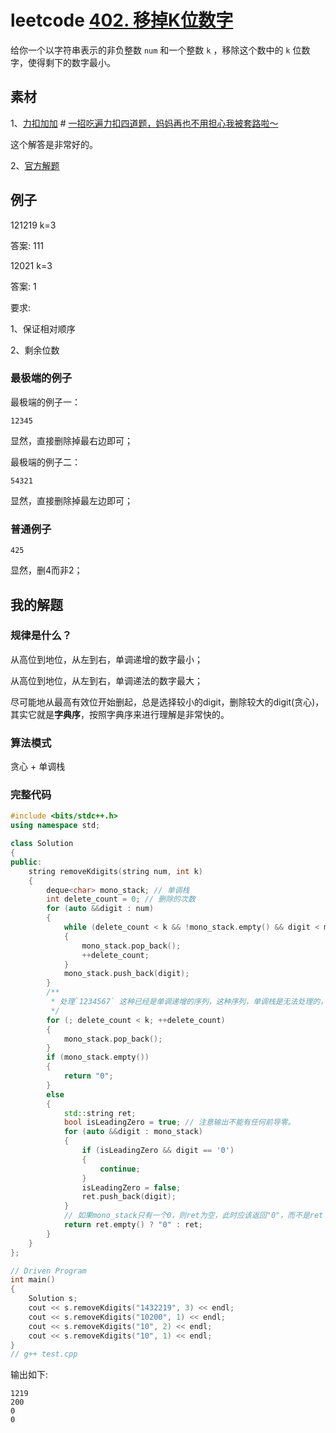 # leetcode [402. 移掉K位数字](https://leetcode-cn.com/problems/remove-k-digits/)

给你一个以字符串表示的非负整数 `num` 和一个整数 `k` ，移除这个数中的 `k` 位数字，使得剩下的数字最小。

## 素材

1、[力扣加加](https://leetcode-cn.com/u/fe-lucifer/) # [一招吃遍力扣四道题，妈妈再也不用担心我被套路啦～](https://leetcode-cn.com/problems/remove-k-digits/solution/yi-zhao-chi-bian-li-kou-si-dao-ti-ma-ma-zai-ye-b-5/)

这个解答是非常好的。

2、[官方解题](https://leetcode-cn.com/problems/remove-k-digits/solution/yi-diao-kwei-shu-zi-by-leetcode-solution/)



## 例子

121219 k=3

答案: 111



12021 k=3

答案: 1



要求: 

1、保证相对顺序

2、剩余位数

### 最极端的例子

最极端的例子一：

```
12345
```

显然，直接删除掉最右边即可；



最极端的例子二：

```
54321
```

显然，直接删除掉最左边即可；

### 普通例子

```
425
```

显然，删4而非2；



## 我的解题



### 规律是什么？

从高位到地位，从左到右，单调递增的数字最小；

从高位到地位，从左到右，单调递法的数字最大；

尽可能地从最高有效位开始删起，总是选择较小的digit，删除较大的digit(贪心)，其实它就是**字典序**，按照字典序来进行理解是非常快的。

### 算法模式

贪心 + 单调栈

### 完整代码

```C++
#include <bits/stdc++.h>
using namespace std;

class Solution
{
public:
	string removeKdigits(string num, int k)
	{
		deque<char> mono_stack; // 单调栈
		int delete_count = 0; // 删除的次数
		for (auto &&digit : num)
		{
			while (delete_count < k && !mono_stack.empty() && digit < mono_stack.back())
			{
				mono_stack.pop_back();
				++delete_count;
			}
			mono_stack.push_back(digit);
		}
		/**
		 * 处理`1234567` 这种已经是单调递增的序列，这种序列，单调栈是无法处理的，因此需要在下面添加程序进行特殊处理
		 */
		for (; delete_count < k; ++delete_count)
		{
			mono_stack.pop_back();
		}
		if (mono_stack.empty())
		{
			return "0";
		}
		else
		{
			std::string ret;
			bool isLeadingZero = true; // 注意输出不能有任何前导零。
			for (auto &&digit : mono_stack)
			{
				if (isLeadingZero && digit == '0')
				{
					continue;
				}
				isLeadingZero = false;
				ret.push_back(digit);
			}
			// 如果mono_stack只有一个0，则ret为空，此时应该返回"0"，而不是ret
			return ret.empty() ? "0" : ret;
		}
	}
};

// Driven Program
int main()
{
	Solution s;
	cout << s.removeKdigits("1432219", 3) << endl;
	cout << s.removeKdigits("10200", 1) << endl;
	cout << s.removeKdigits("10", 2) << endl;
	cout << s.removeKdigits("10", 1) << endl;
}
// g++ test.cpp

```



输出如下:

```
1219
200
0
0
```



